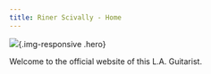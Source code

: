 ```yaml
---
title: Riner Scivally - Home
---
```


![](/img/index-header.jpg){.img-responsive .hero}

Welcome to the official website of this L.A. Guitarist.
